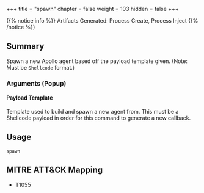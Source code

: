 +++
title = "spawn"
chapter = false
weight = 103
hidden = false
+++

{{% notice info %}}
Artifacts Generated: Process Create, Process Inject
{{% /notice %}}

## Summary
Spawn a new Apollo agent based off the payload template given. (Note: Must be `Shellcode` format.)

### Arguments (Popup)
#### Payload Template
Template used to build and spawn a new agent from. This must be a Shellcode payload in order for this command to generate a new callback.

## Usage
```
spawn
```

## MITRE ATT&CK Mapping

- T1055